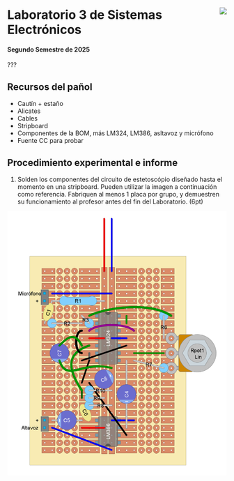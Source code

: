 # <img src="https://julianodb.github.io/SISTEMAS_ELECTRONICOS_PARA_INGENIERIA_BIOMEDICA/img/logo_fing.png?raw=true" align="right" height="45"> Laboratorio 3 de Sistemas Electrónicos
#### Segundo Semestre de 2025

???

## Recursos del pañol

- Cautín + estaño
- Alicates
- Cables
- Stripboard
- Componentes de la BOM, más LM324, LM386, asltavoz y micrófono
- Fuente CC para probar

## Procedimiento experimental e informe

1. Solden los componentes del circuito de estetoscópio diseñado hasta el momento en una stripboard. Pueden utilizar la imagen a continuación como referencia. Fabriquen al menos 1 placa por grupo, y demuestren su funcionamiento al profesor antes del fin del Laboratorio. (6pt)

![21_1](../img/stethoscope.png)